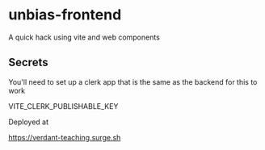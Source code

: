 # unbias-frontend

A quick hack using vite and web components

## Secrets

You'll need to set up a clerk app that is the same as the backend for this to work

VITE_CLERK_PUBLISHABLE_KEY

Deployed at

https://verdant-teaching.surge.sh
